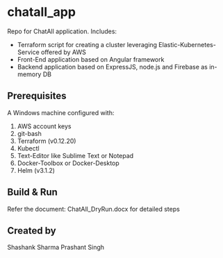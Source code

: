 # chatall_app
Repo for ChatAll application.
Includes:
- Terraform script for creating a cluster leveraging Elastic-Kubernetes-Service offered by AWS
- Front-End application based on Angular framework
- Backend application based on ExpressJS, node.js and Firebase as in-memory DB

## Prerequisites
A Windows machine configured with:

1) AWS account keys
2) git-bash
3) Terraform (v0.12.20)
4) Kubectl
5) Text-Editor like Sublime Text or Notepad
6) Docker-Toolbox or Docker-Desktop
7) Helm (v3.1.2)

## Build & Run
Refer the document: ChatAll_DryRun.docx for detailed steps


## Created by
Shashank Sharma
Prashant Singh
